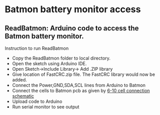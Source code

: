 # Batmon battery monitor access

## ReadBatmon: Arduino code to access the Batmon battery monitor.
Instruction to run ReadBatmon
- Copy the ReadBatmon folder to local directory. 
- Open the sketch using Arduino IDE. 
- Open Sketch->Include Library-> Add .ZIP library
- Give location of FastCRC.zip file. The FastCRC library would now be added.
- Connect the Power,GND,SDA,SCL lines from Arduino to Batmon
- Connect the cells to Batmon pcb as given by [6-10 cell connection schematic](https://github.com/rotoye/batmon_reader/blob/ArduinoAsMaster/HARDWARE/6-10%20Cell%20Connection%20schematic.pdf)
- Upload code to Arduino
- Run serial monitor to see output

